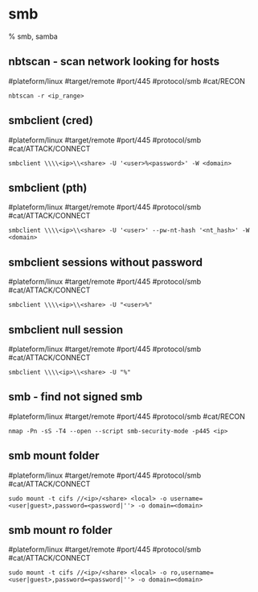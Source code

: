 # smb
% smb, samba

## nbtscan - scan network looking for hosts
#plateform/linux #target/remote #port/445 #protocol/smb #cat/RECON 
```
nbtscan -r <ip_range>
```

## smbclient (cred)
#plateform/linux #target/remote #port/445 #protocol/smb #cat/ATTACK/CONNECT  
```
smbclient \\\\<ip>\\<share> -U '<user>%<password>' -W <domain>
```

## smbclient (pth)
#plateform/linux #target/remote #port/445 #protocol/smb #cat/ATTACK/CONNECT  
```
smbclient \\\\<ip>\\<share> -U '<user>' --pw-nt-hash '<nt_hash>' -W <domain>
```

## smbclient sessions without password
#plateform/linux #target/remote #port/445 #protocol/smb #cat/ATTACK/CONNECT  
```
smbclient \\\\<ip>\\<share> -U "<user>%"
```

## smbclient null session
#plateform/linux #target/remote #port/445 #protocol/smb #cat/ATTACK/CONNECT  
```
smbclient \\\\<ip>\\<share> -U "%"
```

## smb - find not signed  smb
#plateform/linux #target/remote #port/445 #protocol/smb #cat/RECON 
```
nmap -Pn -sS -T4 --open --script smb-security-mode -p445 <ip>
```

## smb mount folder
#plateform/linux #target/remote #port/445 #protocol/smb #cat/ATTACK/CONNECT  
```
sudo mount -t cifs //<ip>/<share> <local> -o username=<user|guest>,password=<password|''> -o domain=<domain>
```

## smb mount ro folder
#plateform/linux #target/remote #port/445 #protocol/smb #cat/ATTACK/CONNECT  
```
sudo mount -t cifs //<ip>/<share> <local> -o ro,username=<user|guest>,password=<password|''> -o domain=<domain>
```
